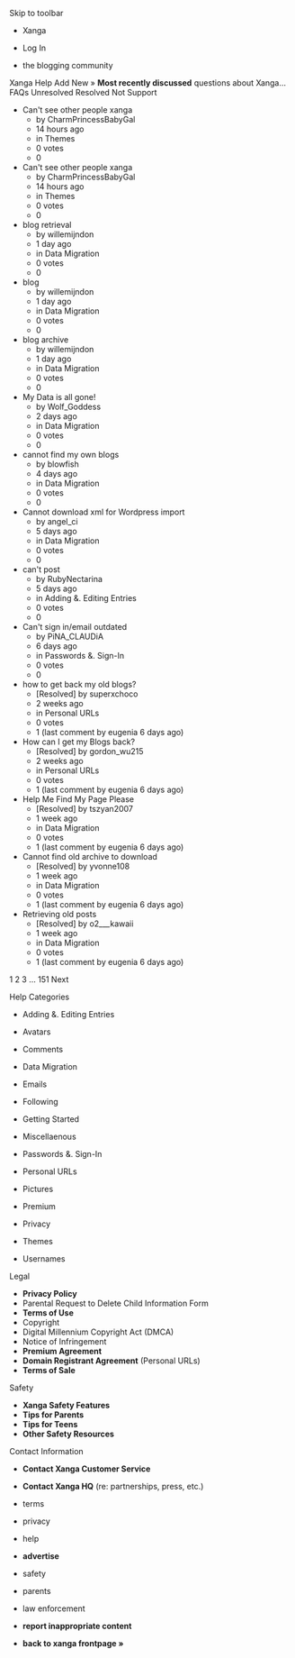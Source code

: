 Skip to toolbar

*   Xanga

*   Log In

*   the blogging community

Xanga Help Add New » **Most recently discussed** questions about Xanga… FAQs Unresolved Resolved Not Support

*   Can't see other people xanga
    *   by CharmPrincessBabyGal
    *   14 hours ago
    *   in Themes
    *   0 votes
    *   0
*   Can't see other people xanga
    *   by CharmPrincessBabyGal
    *   14 hours ago
    *   in Themes
    *   0 votes
    *   0
*   blog retrieval
    *   by willemijndon
    *   1 day ago
    *   in Data Migration
    *   0 votes
    *   0
*   blog
    *   by willemijndon
    *   1 day ago
    *   in Data Migration
    *   0 votes
    *   0
*   blog archive
    *   by willemijndon
    *   1 day ago
    *   in Data Migration
    *   0 votes
    *   0
*   My Data is all gone!
    *   by Wolf\_Goddess
    *   2 days ago
    *   in Data Migration
    *   0 votes
    *   0
*   cannot find my own blogs
    *   by blowfish
    *   4 days ago
    *   in Data Migration
    *   0 votes
    *   0
*   Cannot download xml for Wordpress import
    *   by angel\_ci
    *   5 days ago
    *   in Data Migration
    *   0 votes
    *   0
*   can't post
    *   by RubyNectarina
    *   5 days ago
    *   in Adding &. Editing Entries
    *   0 votes
    *   0
*   Can't sign in/email outdated
    *   by PiNA\_CLAUDiA
    *   6 days ago
    *   in Passwords &. Sign-In
    *   0 votes
    *   0
*   how to get back my old blogs?
    *   \[Resolved\] by superxchoco
    *   2 weeks ago
    *   in Personal URLs
    *   0 votes
    *   1 (last comment by eugenia 6 days ago)
*   How can I get my Blogs back?
    *   \[Resolved\] by gordon\_wu215
    *   2 weeks ago
    *   in Personal URLs
    *   0 votes
    *   1 (last comment by eugenia 6 days ago)
*   Help Me Find My Page Please
    *   \[Resolved\] by tszyan2007
    *   1 week ago
    *   in Data Migration
    *   0 votes
    *   1 (last comment by eugenia 6 days ago)
*   Cannot find old archive to download
    *   \[Resolved\] by yvonne108
    *   1 week ago
    *   in Data Migration
    *   0 votes
    *   1 (last comment by eugenia 6 days ago)
*   Retrieving old posts
    *   \[Resolved\] by o2\_\_\_kawaii
    *   1 week ago
    *   in Data Migration
    *   0 votes
    *   1 (last comment by eugenia 6 days ago)

1 2 3 ... 151 Next

Help Categories

*   Adding &. Editing Entries
*   Avatars
*   Comments
*   Data Migration
*   Emails
*   Following
*   Getting Started
*   Miscellaenous

*   Passwords &. Sign-In
*   Personal URLs
*   Pictures
*   Premium
*   Privacy
*   Themes
*   Usernames

Legal

*   **Privacy Policy**
*   Parental Request to Delete Child Information Form
*   **Terms of Use**
*   Copyright
*   Digital Millennium Copyright Act (DMCA)
*   Notice of Infringement
*   **Premium Agreement**
*   **Domain Registrant Agreement** (Personal URLs)
*   **Terms of Sale**

Safety

*   **Xanga Safety Features**
*   **Tips for Parents**
*   **Tips for Teens**
*   **Other Safety Resources**

Contact Information

*   **Contact Xanga Customer Service**
*   **Contact Xanga HQ** (re: partnerships, press, etc.)

*   terms
*   privacy
*   help
*   **advertise**

*   safety
*   parents
*   law enforcement
*   **report inappropriate content**

*   **back to xanga frontpage »**